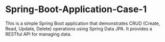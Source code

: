 # Spring-Boot-Application-Case-1

This is a simple Spring Boot application that demonstrates CRUD (Create, Read, Update, Delete) operations using Spring Data JPA. It provides a RESTful API for managing data.
